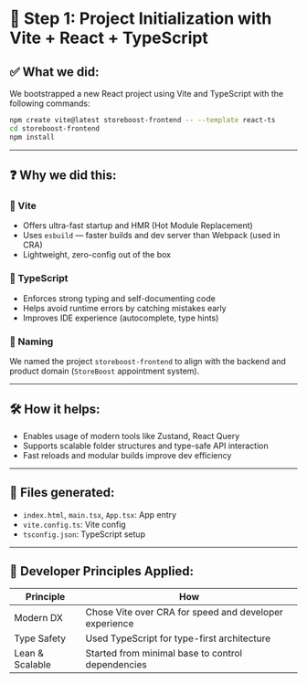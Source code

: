 
# 📘 Step 1: Project Initialization with Vite + React + TypeScript

## ✅ What we did:
We bootstrapped a new React project using Vite and TypeScript with the following commands:

```bash
npm create vite@latest storeboost-frontend -- --template react-ts
cd storeboost-frontend
npm install
```

---

## ❓ Why we did this:

### 🔷 Vite
- Offers ultra-fast startup and HMR (Hot Module Replacement)
- Uses `esbuild` — faster builds and dev server than Webpack (used in CRA)
- Lightweight, zero-config out of the box

### 🔷 TypeScript
- Enforces strong typing and self-documenting code
- Helps avoid runtime errors by catching mistakes early
- Improves IDE experience (autocomplete, type hints)

### 🔷 Naming
We named the project `storeboost-frontend` to align with the backend and product domain (`StoreBoost` appointment system).

---

## 🛠 How it helps:

- Enables usage of modern tools like Zustand, React Query
- Supports scalable folder structures and type-safe API interaction
- Fast reloads and modular builds improve dev efficiency

---

## 📁 Files generated:

- `index.html`, `main.tsx`, `App.tsx`: App entry
- `vite.config.ts`: Vite config
- `tsconfig.json`: TypeScript setup

---

## 🧠 Developer Principles Applied:

| Principle | How |
|----------|-----|
| Modern DX | Chose Vite over CRA for speed and developer experience |
| Type Safety | Used TypeScript for type-first architecture |
| Lean & Scalable | Started from minimal base to control dependencies |
